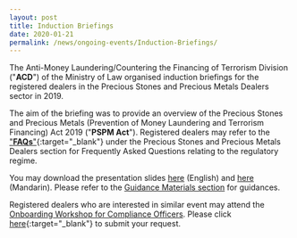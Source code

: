 ```yaml
---
layout: post
title: Induction Briefings
date: 2020-01-21
permalink: /news/ongoing-events/Induction-Briefings/
---
```

The Anti-Money Laundering/Countering the Financing of Terrorism Division ("**ACD**") of the Ministry of Law organised induction briefings for the registered dealers in the Precious Stones and Precious Metals Dealers sector in 2019. 

The aim of the briefing was to provide an overview of the Precious Stones and Precious Metals (Prevention of Money Laundering and Terrorism Financing) Act 2019 ("**PSPM Act**"). Registered dealers may refer to the ["**FAQs**"](https://va.ecitizen.gov.sg/cfp/customerPages/mlaw/explorefaq.aspx){:target="_blank"} under the Precious Stones and Precious Metals Dealers section for Frequently Asked Questions relating to the regulatory regime.

You may download the presentation slides [here](/images/IB_Slides_English_20191217_Final.pdf) (English) and [here](/images/IB_Slides_Chinese_20191126_V2.pdf) (Mandarin). Please refer to the [Guidance Materials section](/guidance-materials/) for guidances.

Registered dealers who are interested in similar event may attend the [Onboarding Workshop for Compliance Officers](/news/ongoing-events/Onboarding-Workshops-for-Compliance-Officer/). Please click [here](https://eservices.mlaw.gov.sg/enquiry/){:target="_blank"} to submit your request.
